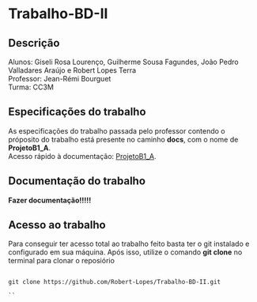 # Trabalho-BD-II

## Descrição
Alunos: Giseli Rosa Lourenço, Guilherme Sousa Fagundes, João Pedro Valladares Araújo e Robert Lopes Terra
<br/> Professor: Jean-Rémi Bourguet
<br/> Turma: CC3M

## Especificações do trabalho
As especificações do trabalho passada pelo professor contendo o próposito do trabalho está presente no caminho **docs**, com o nome de **ProjetoB1_A**.
</br>Acesso rápido à documentação: [ProjetoB1_A](./docs/ProjetoB1_A.pdf).

## Documentação do trabalho
**Fazer documentação!!!!!**

## Acesso ao trabalho
Para conseguir ter acesso total ao trabalho feito basta ter o git instalado e configurado em sua máquina. Após isso, utilize o comando **git clone** no terminal para clonar o reposiório
```git

git clone https://github.com/Robert-Lopes/Trabalho-BD-II.git

``
